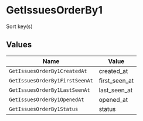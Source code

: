# GetIssuesOrderBy1

Sort key(s)


## Values

| Name                           | Value                          |
| ------------------------------ | ------------------------------ |
| `GetIssuesOrderBy1CreatedAt`   | created_at                     |
| `GetIssuesOrderBy1FirstSeenAt` | first_seen_at                  |
| `GetIssuesOrderBy1LastSeenAt`  | last_seen_at                   |
| `GetIssuesOrderBy1OpenedAt`    | opened_at                      |
| `GetIssuesOrderBy1Status`      | status                         |